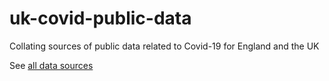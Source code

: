 # uk-covid-public-data
Collating sources of public data related to Covid-19 for England and the UK

See [all data sources](https://docs.google.com/spreadsheets/d/1X29A2yIyLHYiFlBsH40fd6RJ95IVQ-TCB92XJ_tAkNw/edit#gid=0)
